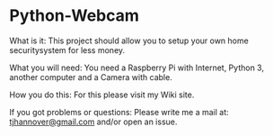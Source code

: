 # Python-Webcam

What is it:
This project should allow you to setup your own home securitysystem for less money.

What you will need:
You need a Raspberry Pi with Internet, Python 3, another computer and a Camera with cable.

How you do this:
For this please visit my Wiki site.

If you got problems or questions:
Please write me a mail at: tjhannover@gmail.com and/or open an issue.
